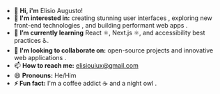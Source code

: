 - 👋 **Hi, i'm** Elisio Augusto!
- 👀 **I'm interested in:** creating stunning user interfaces , exploring new front-end technologies , and building performant web apps .
- 🌱 **I’m currently learning** React ⚛️, Next.js ⚛️, and accessibility best practices ♿.
- 💞️ **I'm looking to collaborate on:** open-source projects  and innovative web applications .
- 📫 **How to reach me:**  elisiouiux@gmail.com
- 😄 **Pronouns:** He/Him
- **⚡ Fun fact:** I'm a coffee addict ☕ and a night owl .
<!---
elisio42/elisio42 is a ✨ special ✨ repository because its `README.md` (this file) appears on your GitHub profile.
You can click the Preview link to take a look at your changes.
--->
